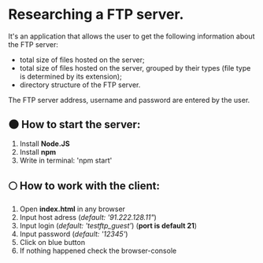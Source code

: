 # Researching a FTP server.

It's an application that allows the user to get the following information about the FTP server:
- total size of files hosted on the server;
- total size of files hosted on the server, grouped by their types (file type is determined by its extension);
- directory structure of the FTP server.

The FTP server address, username and password are entered by the user.

## 🌑 How to start the server: 
1. Install **Node.JS**
2. Install **npm** 
3. Write in terminal: 'npm start'

## 🌕 How to work with the client:
1. Open **index.html** in any browser
2. Input host adress (_default: '91.222.128.11"_)
3. Input login (_default: 'testftp_guest'_) (**port is default 21**)
4. Input password (_default: '12345'_)
5. Click on blue button
6. If nothing happened check the browser-console
